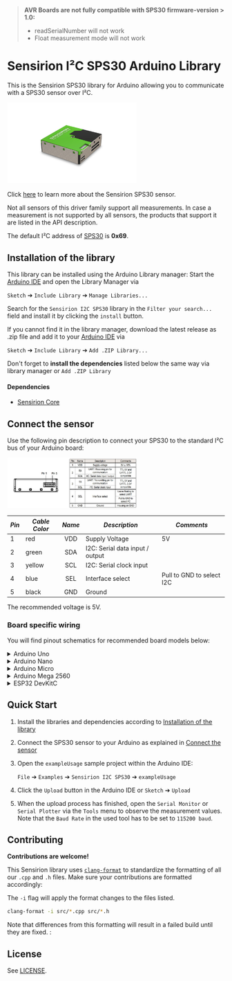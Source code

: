 > **AVR Boards are not fully compatible with SPS30 firmware-version > 1.0:**
> - readSerialNumber will not work
> - Float measurement mode will not work
# Sensirion I²C SPS30 Arduino Library

This is the Sensirion SPS30 library for Arduino allowing you to
communicate with a SPS30 sensor
over I²C.

<img src="images/product-image-sps30.png" width="300px">

Click [here](https://sensirion.com/products/catalog/SPS30) to learn more about the Sensirion SPS30 sensor.


Not all sensors of this driver family support all measurements.
In case a measurement is not supported by all sensors, the products that
support it are listed in the API description.



The default I²C address of [SPS30](https://sensirion.com/products/catalog/SPS30) is **0x69**.



## Installation of the library

This library can be installed using the Arduino Library manager:
Start the [Arduino IDE](http://www.arduino.cc/en/main/software) and open
the Library Manager via

`Sketch` ➔ `Include Library` ➔ `Manage Libraries...`

Search for the `Sensirion I2C SPS30` library in the `Filter
your search...` field and install it by clicking the `install` button.

If you cannot find it in the library manager, download the latest release as .zip file
and add it to your [Arduino IDE](http://www.arduino.cc/en/main/software) via

`Sketch` ➔ `Include Library` ➔ `Add .ZIP Library...`

Don't forget to **install the dependencies** listed below the same way via library
manager or `Add .ZIP Library`

#### Dependencies
* [Sensirion Core](https://github.com/Sensirion/arduino-core)

## Connect the sensor

Use the following pin description to connect your SPS30 to the standard I²C bus of your Arduino board:

<img src="images/product-pinout-sps30.jpg" width="300px">

| *Pin* | *Cable Color* | *Name* | *Description*  | *Comments* |
|-------|---------------|:------:|----------------|------------|
| 1 | red | VDD | Supply Voltage | 5V
| 2 | green | SDA | I2C: Serial data input / output |
| 3 | yellow | SCL | I2C: Serial clock input |
| 4 | blue | SEL | Interface select | Pull to GND to select I2C
| 5 | black | GND | Ground |




The recommended voltage is 5V.

### Board specific wiring
You will find pinout schematics for recommended board models below:



<details><summary>Arduino Uno</summary>
<p>

| *SPS30* | *SPS30 Pin* | *Cable Color* | *Board Pin* |
| :---: | --- | --- | --- |
| VDD | 1 | red | 5V |
| SDA | 2 | green | D18/SDA |
| SCL | 3 | yellow | D19/SCL |
| SEL | 4 | blue | GND |
| GND | 5 | black | GND |



<img src="images/Arduino-Uno-Rev3-i2c-pinout-5V-SEL.png" width="600px">
</p>
</details>




<details><summary>Arduino Nano</summary>
<p>

| *SPS30* | *SPS30 Pin* | *Cable Color* | *Board Pin* |
| :---: | --- | --- | --- |
| VDD | 1 | red | 5V |
| SDA | 2 | green | A4 |
| SCL | 3 | yellow | A5 |
| SEL | 4 | blue | GND |
| GND | 5 | black | GND |



<img src="images/Arduino-Nano-i2c-pinout-5V-SEL.png" width="600px">
</p>
</details>




<details><summary>Arduino Micro</summary>
<p>

| *SPS30* | *SPS30 Pin* | *Cable Color* | *Board Pin* |
| :---: | --- | --- | --- |
| VDD | 1 | red | 5V |
| SDA | 2 | green | D2/SDA |
| SCL | 3 | yellow | ~D3/SCL |
| SEL | 4 | blue | GND |
| GND | 5 | black | GND |



<img src="images/Arduino-Micro-i2c-pinout-5V-SEL.png" width="600px">
</p>
</details>




<details><summary>Arduino Mega 2560</summary>
<p>

| *SPS30* | *SPS30 Pin* | *Cable Color* | *Board Pin* |
| :---: | --- | --- | --- |
| VDD | 1 | red | 5V |
| SDA | 2 | green | D20/SDA |
| SCL | 3 | yellow | D21/SCL |
| SEL | 4 | blue | GND |
| GND | 5 | black | GND |



<img src="images/Arduino-Mega-2560-Rev3-i2c-pinout-5V-SEL.png" width="600px">
</p>
</details>




<details><summary>ESP32 DevKitC</summary>
<p>

| *SPS30* | *SPS30 Pin* | *Cable Color* | *Board Pin* |
| :---: | --- | --- | --- |
| VDD | 1 | red | 5V |
| SDA | 2 | green | GPIO 21 |
| SCL | 3 | yellow | GPIO 22 |
| SEL | 4 | blue | GND |
| GND | 5 | black | GND |



<img src="images/esp32-devkitc-i2c-pinout-5V-SEL.png" width="600px">
</p>
</details>



## Quick Start

1. Install the libraries and dependencies according to [Installation of the library](#installation-of-the-library)

2. Connect the SPS30 sensor to your Arduino as explained in [Connect the sensor](#connect-the-sensor)

3. Open the `exampleUsage` sample project within the Arduino IDE:

   `File` ➔ `Examples` ➔ `Sensirion I2C SPS30` ➔ `exampleUsage`



5. Click the `Upload` button in the Arduino IDE or `Sketch` ➔ `Upload`

4. When the upload process has finished, open the `Serial Monitor` or `Serial
   Plotter` via the `Tools` menu to observe the measurement values. Note that
   the `Baud Rate` in the used tool has to be set to `115200 baud`.

## Contributing

**Contributions are welcome!**

This Sensirion library uses
[`clang-format`](https://releases.llvm.org/download.html) to standardize the
formatting of all our `.cpp` and `.h` files. Make sure your contributions are
formatted accordingly:

The `-i` flag will apply the format changes to the files listed.

```bash
clang-format -i src/*.cpp src/*.h
```

Note that differences from this formatting will result in a failed build until
they are fixed.
:

## License

See [LICENSE](LICENSE).